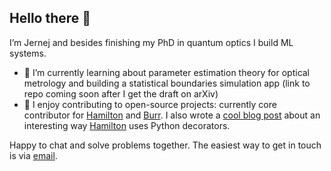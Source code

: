 ## Hello there 👋

I’m Jernej and besides finishing my PhD in quantum optics I build ML systems.

- 🌱 I’m currently learning about parameter estimation theory for optical metrology and building a statistical boundaries simulation app (link to repo coming soon after I get the draft on arXiv)
- 🔭 I enjoy contributing to open-source projects: currently core contributor for [Hamilton](https://hamilton.dagworks.io/en/latest/) and [Burr](https://burr.dagworks.io). I also wrote a [cool blog post](https://blog.dagworks.io/p/deep-dive-on-hamilton-decorators) about an interesting way [Hamilton](https://hamilton.dagworks.io/en/latest/) uses Python decorators.

Happy to chat and solve problems together. The easiest way to get in touch is via [email](mailto:contact@jfrank.co.uk).

<!--
**jernejfrank/jernejfrank** is a ✨ _special_ ✨ repository because its `README.md` (this file) appears on your GitHub profile.

Here are some ideas to get you started:

- 🔭 I’m currently working on ...
- 🌱 I’m currently learning ...
- 👯 I’m looking to collaborate on ...
- 🤔 I’m looking for help with ...
- 💬 Ask me about ...
- 📫 How to reach me: ...
- 😄 Pronouns: ...
- ⚡ Fun fact: ...
-->
